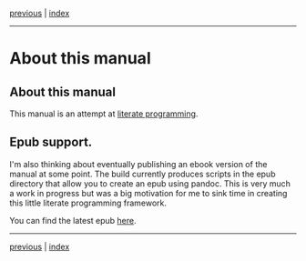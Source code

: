 [previous](recipe-search-engine.md) | [index](index.md)

___

# About this manual

## About this manual

This manual is an attempt at 
[literate programming](https://en.wikipedia.org/wiki/Literate_programming).

## Epub support.

I'm also thinking about eventually publishing an ebook version of the manual at some point. The build 
currently produces scripts in the epub directory that allow you to create an epub using pandoc. This 
is very much a work in progress but was a big motivation for me to sink time in creating this 
little literate programming framework.

You can find the latest epub
[here](https://github.com/jillesvangurp/es-kotlin-wrapper-client/blob/master/book.epub).


___

[previous](recipe-search-engine.md) | [index](index.md)

